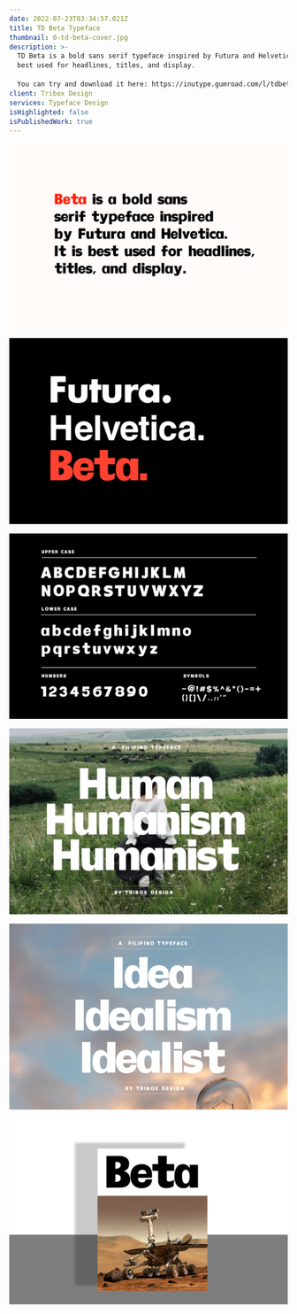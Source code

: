 ```yaml
---
date: 2022-07-23T03:34:57.021Z
title: TD Beta Typeface
thumbnail: 0-td-beta-cover.jpg
description: >-
  TD Beta is a bold sans serif typeface inspired by Futura and Helvetica. It is
  best used for headlines, titles, and display.

  You can try and download it here: https://inutype.gumroad.com/l/tdbeta
client: Tribox Design
services: Typeface Design
isHighlighted: false
isPublishedWork: true
---
```

![](td-beta-2.png)

![](td-beta-3.png)

![](td-beta-6.png)

![](td-beta-4-.jpg)

![](td-beta-5.png)

![](td-beta-7.png)